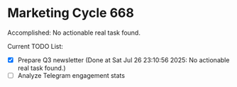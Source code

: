 # Marketing Cycle 668

Accomplished: No actionable real task found.

Current TODO List:

- [x] Prepare Q3 newsletter  (Done at Sat Jul 26 23:10:56 2025: No actionable real task found.)
- [ ] Analyze Telegram engagement stats
